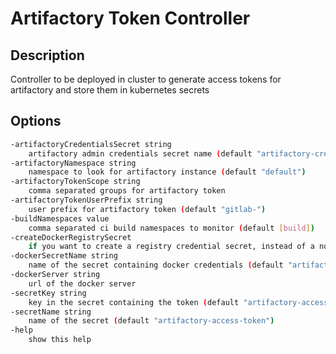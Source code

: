 # Artifactory Token Controller

## Description

Controller to be deployed in cluster to generate access tokens for artifactory and store them in kubernetes secrets

## Options

```sh
-artifactoryCredentialsSecret string
    artifactory admin credentials secret name (default "artifactory-credentials")
-artifactoryNamespace string
    namespace to look for artifactory instance (default "default")
-artifactoryTokenScope string
    comma separated groups for artifactory token
-artifactoryTokenUserPrefix string
    user prefix for artifactory token (default "gitlab-")
-buildNamespaces value
    comma separated ci build namespaces to monitor (default [build])
-createDockerRegistrySecret
    if you want to create a registry credential secret, instead of a normal access-token
-dockerSecretName string
    name of the secret containing docker credentials (default "artifactory-docker-credentials")
-dockerServer string
    url of the docker server
-secretKey string
    key in the secret containing the token (default "artifactory-access-token")
-secretName string
    name of the secret (default "artifactory-access-token")
-help 
    show this help
```